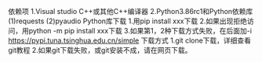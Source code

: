 依赖项
1.Visual studio C++或其他C++编译器
2.Python3.86rc1和Python依赖库
(1)requests
(2)pyaudio
Python库下载
1.用pip install xxx下载
2.如果出现拒绝访问，用python -m pip install xxx下载
3.如果第1，2种下载方式失败，在后面加-i https://pypi.tuna.tsinghua.edu.cn/simple
下载方式
1.git clone下载，详细查看git教程
2.如果git下载失败，或git安装不成，请在网页下载。
